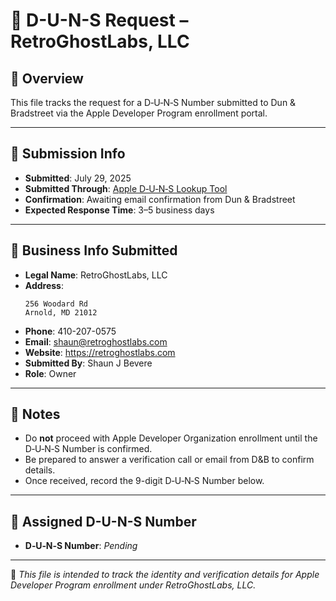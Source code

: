 # 🧾 D-U-N-S Request – RetroGhostLabs, LLC

## 🧠 Overview
This file tracks the request for a D‑U‑N‑S Number submitted to Dun & Bradstreet via the Apple Developer Program enrollment portal.

---

## 📅 Submission Info
- **Submitted**: July 29, 2025
- **Submitted Through**: [Apple D‑U‑N‑S Lookup Tool](https://developer.apple.com/enroll/duns-lookup/)
- **Confirmation**: Awaiting email confirmation from Dun & Bradstreet
- **Expected Response Time**: 3–5 business days

---

## 🏢 Business Info Submitted

- **Legal Name**: RetroGhostLabs, LLC
- **Address**:
  ```
  256 Woodard Rd
  Arnold, MD 21012
  ```
- **Phone**: 410-207-0575
- **Email**: shaun@retroghostlabs.com
- **Website**: https://retroghostlabs.com
- **Submitted By**: Shaun J Bevere
- **Role**: Owner

---

## 📝 Notes

- Do **not** proceed with Apple Developer Organization enrollment until the D‑U‑N‑S Number is confirmed.
- Be prepared to answer a verification call or email from D&B to confirm details.
- Once received, record the 9-digit D‑U‑N‑S Number below.

---

## 🔢 Assigned D-U-N-S Number

- **D‑U‑N‑S Number**: _Pending_

---

📁 _This file is intended to track the identity and verification details for Apple Developer Program enrollment under RetroGhostLabs, LLC._
